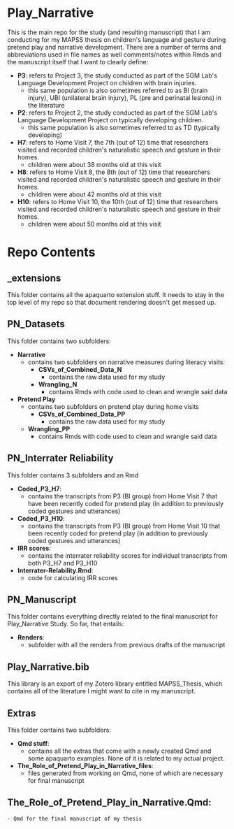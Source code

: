 # Play_Narrative
This is the main repo for the study (and resulting manuscript) that I am conducting for my MAPSS thesis on children's language and gesture during pretend play and narrative development.
There are a number of terms and abbreviations used in file names as well comments/notes within Rmds and the manuscript itself that I want to clearly define:
* **P3**: refers to Project 3, the study conducted as part of the SGM Lab's Language Development Project on children with brain injuries.
    - this same population is also sometimes referred to as BI (brain injury), UBI (unilateral brain injury), PL (pre and perinatal lesions) in the literature
* **P2**: refers to Project 2, the study conducted as part of the SGM Lab's Language Development Project on typically developing children.
    - this same population is also sometimes referred to as TD (typically developing)
* **H7**: refers to Home Visit 7, the 7th (out of 12) time that researchers visited and recorded children's naturalistic speech and gesture in their homes.
    - children were about 38 months old at this visit
* **H8**: refers to Home Visit 8, the 8th (out of 12) time that researchers visited and recorded children's naturalistic speech and gesture in their homes.
    - children were about 42 months old at this visit
* **H10**: refers to Home Visit 10, the 10th (out of 12) time that researchers visited and recorded children's naturalistic speech and gesture in their homes.
    - children were about 50 months old at this visit

# Repo Contents
## _extensions
This folder contains all the apaquarto extension stuff. It needs to stay in the top level of my repo so that document rendering doesn't get messed up.

## PN_Datasets
This folder contains two subfolders: 
* **Narrative**
    - contains two subfolders on narrative measures during literacy visits:
      - **CSVs_of_Combined_Data_N** 
        - contains the raw data used for my study
      - **Wrangling_N**
        - contains Rmds with code used to clean and wrangle said data
* **Pretend Play**
    - contains two subfolders on pretend play during home visits
      - **CSVs_of_Combined_Data_PP** 
        - contains the raw data used for my study 
    - **Wrangling_PP**
        - contains Rmds with code used to clean and wrangle said data

## PN_Interrater Reliability
This folder contains 3 subfolders and an Rmd
* **Coded_P3_H7**: 
    - contains the transcripts from P3 (BI group) from Home Visit 7 that have been recently coded for pretend play (in addition to previously coded gestures and utterances)
* **Coded_P3_H10**:
    - contains the transcripts from P3 (BI group) from Home Visit 10 that been recently coded for pretend play (in addition to previously coded gestures and utterances)
* **IRR scores**:
    - contains the interrater reliability scores for individual transcripts from both P3_H7 and P3_H10
* **Interrater-Relability.Rmd**:
    - code for calculating IRR scores
    
## PN_Manuscript 
This folder contains everything directly related to the final manuscript for Play_Narrative Study. So far, that entails:
* **Renders**: 
    - subfolder with all the renders from previous drafts of the manuscript

## Play_Narrative.bib
This library is an export of my Zotero library entitled MAPSS_Thesis, which contains all of the literature I might want to cite in my manuscript.

## Extras
This folder contains two subfolders:
* **Qmd stuff**:
    - contains all the extras that come with a newly created Qmd and some apaquarto examples. None of it is related to my actual project.
* **The_Role_of_Pretend_Play_in_Narrative_files**:
    - files generated from working on Qmd, none of which are necessary for final manuscript

## The_Role_of_Pretend_Play_in_Narrative.Qmd: 
    - Qmd for the final manuscript of my thesis